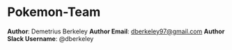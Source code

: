 # Pokemon-Team
**Author**: Demetrius Berkeley
**Author Email**: dberkeley97@gmail.com
**Author Slack Username**: @dberkeley